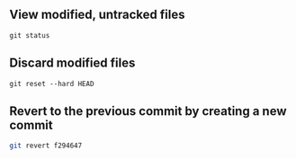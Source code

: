 ## View modified, untracked files

```shell
git status
```

## Discard modified files

```shell
git reset --hard HEAD
```

## Revert to the previous commit by creating a new commit

```sh
git revert f294647
```
